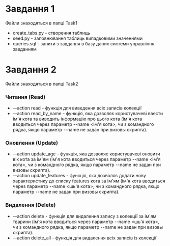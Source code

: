 # Завдання 1

Файли знаходяться в папці Task1

- create_tabs.py - створення таблиць
- seed.py - заповнювання таблиць випадковими значеннями
- queries.sql - запити з завдання в базу даних системи управління завданням


# Завдання 2

Файли знаходяться в папці Task2


### Читання (Read)

- --action read - функція для виведення всіх записів колекції
- --action read_by_name - функція, яка дозволяє користувачеві ввести ім'я кота та виводить інформацію про цього кота (ім'я кота вводиться через параметр --name <ім'я кота>, чи з командного рядка, якщо параметр --name не задан при визовы скрипта).

### Оновлення (Update)

- --action update_age - функція, яка дозволяє користувачеві оновити вік кота за ім'ям (ім'я кота вводиться через параметр --name <ім'я кота>, чи з командного рядка, якщо параметр --name не задан при визовы скрипта).
- --action update_features - функція, яка дозволяє додати нову характеристику до списку features кота за ім'ям (ім'я кота вводиться через параметр --name <шь'я кота>, чи з командного рядка, якщо параметр --name не задан при визовы скрипта).

### Видалення (Delete)

- --action delete - функція для видалення запису з колекції за ім'ям тварини (ім'я кота вводиться через параметр --name <шь'я кота>, чи з командного рядка, якщо параметр --name не задан при визовы скрипта).
- --action delete_all - функція для видалення всіх записів із колекції